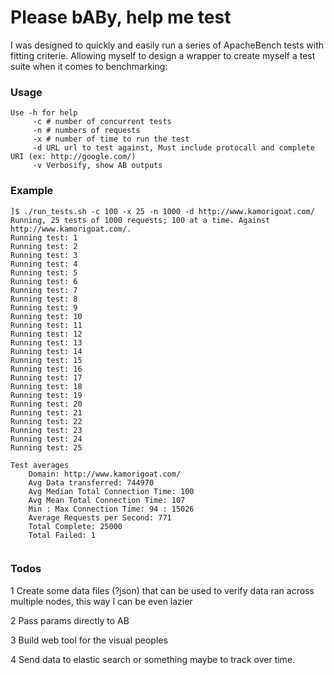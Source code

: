 # Please bABy, help me test

I was designed to quickly and easily run a series of ApacheBench tests with fitting criterie. Allowing myself to design a wrapper to create myself a test suite when it comes to benchmarking:

### Usage
```
Use -h for help
   	 -c # number of concurrent tests
   	 -n # numbers of requests
   	 -x # number of time to run the test
   	 -d URL url to test against, Must include protocall and complete URI (ex: http://google.com/)
   	 -v Verbosify, show AB outputs
```

### Example
```
]$ ./run_tests.sh -c 100 -x 25 -n 1000 -d http://www.kamorigoat.com/
Running, 25 tests of 1000 requests; 100 at a time. Against http://www.kamorigoat.com/.
Running test: 1
Running test: 2
Running test: 3
Running test: 4
Running test: 5
Running test: 6
Running test: 7
Running test: 8
Running test: 9
Running test: 10
Running test: 11
Running test: 12
Running test: 13
Running test: 14
Running test: 15
Running test: 16
Running test: 17
Running test: 18
Running test: 19
Running test: 20
Running test: 21
Running test: 22
Running test: 23
Running test: 24
Running test: 25

Test averages
 	Domain: http://www.kamorigoat.com/
 	Avg Data transferred: 744970
 	Avg Median Total Connection Time: 100 
 	Avg Mean Total Connection Time: 107
 	Min : Max Connection Time: 94 : 15026
 	Average Requests per Second: 771
 	Total Complete: 25000
 	Total Failed: 1


```

### Todos
1 Create some data files (?json) that can be used to verify data ran across multiple nodes, this way I can be even lazier

2 Pass params directly to AB

3 Build web tool for the visual peoples

4 Send data to elastic search or something maybe to track over time.



